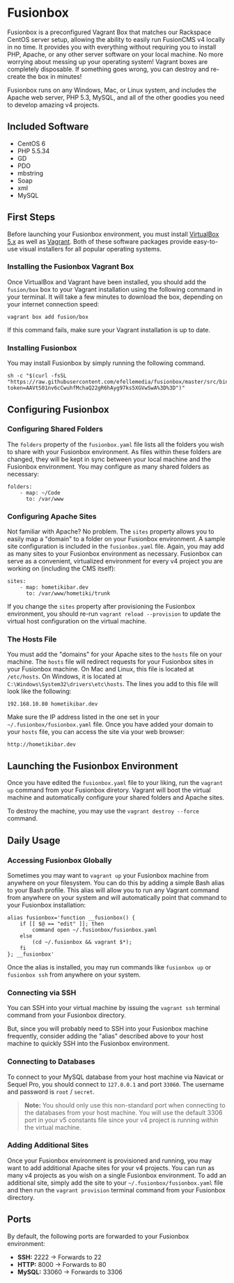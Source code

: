 # Fusionbox
Fusionbox is a preconfigured Vagrant Box that matches our Rackspace CentOS server setup, allowing the ability to easily run FusionCMS v4 locally in no time. It provides you with everything  without requiring you to install PHP, Apache, or any other server software on your local machine. No more worrying about messing up your operating system! Vagrant boxes are completely disposable. If something goes wrong, you can destroy and re-create the box in minutes!

Fusionbox runs on any Windows, Mac, or Linux system, and includes the Apache web server, PHP 5.3, MySQL, and all of the other goodies you need to develop amazing v4 projects.

## Included Software
- CentOS 6
- PHP 5.5.34
 - GD
 - PDO
 - mbstring
 - Soap
 - xml
- MySQL

## First Steps
Before launching your Fusionbox environment, you must install [VirtualBox 5.x](https://www.virtualbox.org) as well as [Vagrant](https://www.vagrantup.com). Both of these software packages provide easy-to-use visual installers for all popular operating systems.

### Installing the Fusionbox Vagrant Box
Once VirtualBox and Vagrant have been installed, you should add the `fusion/box` box to your Vagrant installation using the following command in your terminal. It will take a few minutes to download the box, depending on your internet connection speed:

```
vagrant box add fusion/box
```

If this command fails, make sure your Vagrant installation is up to date.

### Installing Fusionbox
You may install Fusionbox by simply running the following command.

```
sh -c "$(curl -fsSL "https://raw.githubusercontent.com/efellemedia/fusionbox/master/src/bin/install?token=AAVtS01nv6cCwuhfMchaQ22gR6hAyg97ks5XGVwSwA%3D%3D")"
```

## Configuring Fusionbox

### Configuring Shared Folders
The `folders` property of the `fusionbox.yaml` file lists all the folders you wish to share with your Fusionbox environment. As files within these folders are changed, they will be kept in sync between your local machine and the Fusionbox environment. You may configure as many shared folders as necessary:

```
folders:
    - map: ~/Code
      to: /var/www
```

### Configuring Apache Sites
Not familiar with Apache? No problem. The `sites` property allows you to easily map a "domain" to a folder on your Fusionbox environment. A sample site configuration is included in the `fusionbox.yaml` file. Again, you may add as many sites to your Fusionbox environment as necessary. Fusionbox can serve as a convenient, virtualized environment for every v4 project you are working on (including the CMS itself):

```
sites:
    - map: hometikibar.dev
      to: /var/www/hometiki/trunk
```

If you change the `sites` property after provisioning the Fusionbox environment, you should re-run `vagrant reload --provision` to update the virtual host configuration on the virtual machine.

### The Hosts File
You must add the "domains" for your Apache sites to the `hosts` file on your machine. The `hosts` file will redirect requests for your Fusionbox sites in your Fusionbox machine. On Mac and Linux, this file is located at `/etc/hosts`. On Windows, it is located at `C:\Windows\System32\drivers\etc\hosts`. The lines you add to this file will look like the following:

```
192.168.10.80 hometikibar.dev
```

Make sure the IP address listed in the one set in your `~/.fusionbox/fusionbox.yaml` file. Once you have added your domain to your `hosts` file, you can access the site via your web browser:

```
http://hometikibar.dev
```

## Launching the Fusionbox Environment
Once you have edited the `fusionbox.yaml` file to your liking, run the `vagrant up` command from your Fusionbox diretory. Vagrant will boot the virtual machine and automatically configure your shared folders and Apache sites.

To destroy the machine, you may use the `vagrant destroy --force` command.

## Daily Usage

### Accessing Fusionbox Globally
Sometimes you may want to `vagrant up` your Fusionbox machine from anywhere on your filesystem. You can do this by adding a simple Bash alias to your Bash profile. This alias will allow you to run any Vagrant command from anywhere on your system and will automatically point that command to your Fusionbox installation:

```
alias fusionbox='function __fusionbox() {
    if [[ $@ == "edit" ]]; then
        command open ~/.fusionbox/fusionbox.yaml
    else
        (cd ~/.fusionbox && vagrant $*);
    fi
}; __fusionbox'
```

Once the alias is installed, you may run commands like `fusionbox up` or `fusionbox ssh` from anywhere on your system.

### Connecting via SSH
You can SSH into your virtual machine by issuing the `vagrant ssh` terminal command from your Fusionbox directory.

But, since you will probably need to SSH into your Fusionbox machine frequently, consider adding the "alias" described above to your host machine to quickly SSH into the Fusionbox environment.

### Connecting to Databases
To connect to your MySQL database from your host machine via Navicat or Sequel Pro, you should connect to `127.0.0.1` and port `33060`. The username and password is `root` / `secret`.

> **Note:** You should only use this non-standard port when connecting to the databases from your host machine. You will use the default 3306 port in your v5 constants file since your v4 project is running *within* the virtual machine.

### Adding Additional Sites
Once your Fusionbox environment is provisioned and running, you may want to add additional Apache sites for your v4 projects. You can run as many v4 projects as you wish on a single Fusionbox environment. To add an additional site, simply add the site to your `~/.fusionbox/fusionbox.yaml` file and then run the `vagrant provision` terminal command from your Fusionbox directory.

## Ports
By default, the following ports are forwarded to your Fusionbox environment:

- **SSH:** 2222 → Forwards to 22
- **HTTP:** 8000 → Forwards to 80
- **MySQL:** 33060 → Forwards to 3306
